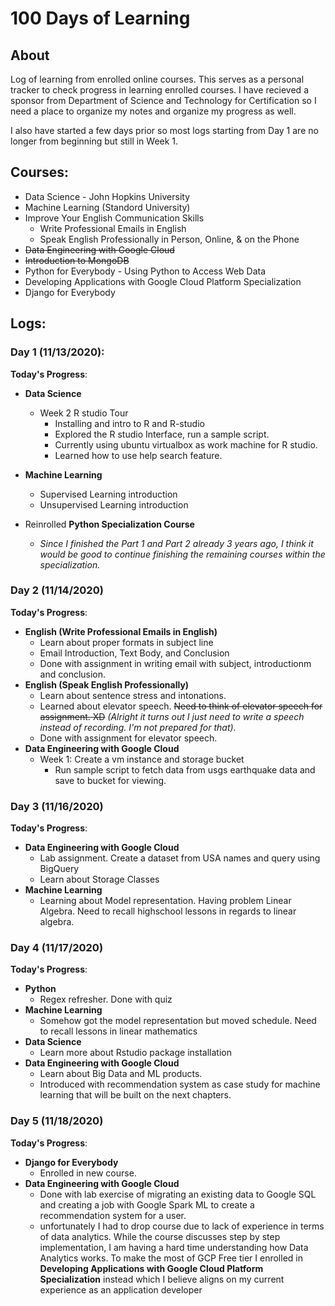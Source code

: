 # 100 Days of Learning 

## About
Log of learning from enrolled online courses. This serves as a personal tracker to check progress in learning enrolled courses. I have recieved a sponsor from Department of Science and Technology for Certification so I need a place to organize my notes and organize my progress as well. 

I also have started a few days prior so most logs starting from Day 1 are no longer from beginning but still in Week 1. 

## Courses: 
- Data Science - John Hopkins University
- Machine Learning (Standord University)
- Improve Your English Communication Skills 
    - Write Professional Emails in English 
    - Speak English Professionally in Person, Online, & on the Phone
- ~~Data Engineering with Google Cloud~~
- ~~Introduction to MongoDB~~
- Python for Everybody - Using Python to Access Web Data
- Developing Applications with Google Cloud Platform Specialization
- Django for Everybody
 
## Logs: 


### Day 1 (11/13/2020): 
**Today's Progress**: 
- **Data Science**
    - Week 2 R studio Tour
        - Installing and intro to R and R-studio
        - Explored the R studio Interface, run a sample script.
        - Currently using ubuntu virtualbox as work machine for R studio.
        - Learned how to use help search feature.
    
- **Machine Learning**
    - Supervised Learning introduction
    - Unsupervised Learning introduction
- Reinrolled **Python Specialization Course** 
    - *Since I finished the Part 1 and Part 2 already 3 years ago,  I think it would be good to continue finishing the remaining courses within the specialization.* 


### Day 2 (11/14/2020)
**Today's Progress**: 
- **English (Write Professional Emails in English)**
    - Learn about proper formats in subject line
    - Email Introduction, Text Body, and Conclusion
    - Done with assignment in writing email with subject, introductionm and conclusion.
- **English (Speak English Professionally)**
    - Learn about sentence stress and intonations.
    - Learned about elevator speech. ~~Need to think of elevator speech for assignment. XD~~ *(Alright it turns out I just need to write a speech instead of recording. I'm not prepared for that).*
    - Done with assignment for elevator speech. 
- **Data Engineering with Google Cloud**
    - Week 1: Create a vm instance and storage bucket
        - Run sample script to fetch data from usgs earthquake data and save to bucket for viewing. 

### Day 3 (11/16/2020)
**Today's Progress**: 
- **Data Engineering with Google Cloud**
    - Lab assignment. Create a dataset from USA names and query using BigQuery
    - Learn about Storage Classes 
- **Machine Learning** 
    - Learning about Model representation. Having problem Linear Algebra. Need to recall highschool lessons in regards to linear algebra.

### Day 4 (11/17/2020)
**Today's Progress**: 
- **Python**
    - Regex refresher. Done with quiz
- **Machine Learning** 
    - Somehow got the model representation but moved schedule. Need to recall lessons in linear mathematics
- **Data Science**
    - Learn more about Rstudio package installation
- **Data Engineering with Google Cloud**
    - Learn about Big Data and ML products.
    - Introduced with recommendation system as case study for machine learning that will be built on the next chapters. 
    
### Day 5 (11/18/2020)
**Today's Progress**: 
- **Django for Everybody**
    - Enrolled in new course. 
- **Data Engineering with Google Cloud**
    - Done with lab exercise of migrating an existing data to Google SQL and creating a job with Google Spark ML to create a recommendation system for a user.
    - unfortunately I had to drop course due to lack of experience in terms of data analytics. While the course discusses step by step implementation, I am having a hard time understanding how Data Analytics works. To make the most of GCP Free tier I enrolled in **Developing Applications with Google Cloud Platform Specialization** instead which I believe aligns on my current experience as an application developer


    